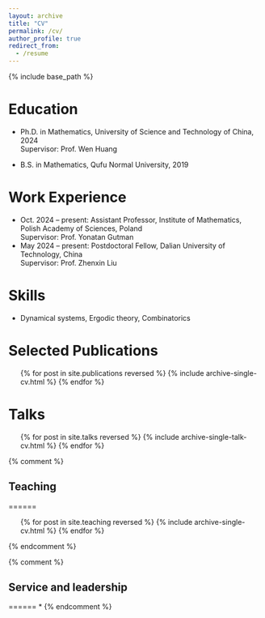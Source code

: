 ```yaml
---
layout: archive
title: "CV"
permalink: /cv/
author_profile: true
redirect_from:
  - /resume
---
```


{% include base_path %}

Education
======
* Ph.D. in Mathematics, University of Science and Technology of China, 2024  
  Supervisor: Prof. Wen Huang

* B.S. in Mathematics, Qufu Normal University, 2019

Work Experience
======
* Oct. 2024 – present: Assistant Professor, Institute of Mathematics, Polish Academy of Sciences, Poland  
  Supervisor: Prof. Yonatan Gutman
* May 2024 – present: Postdoctoral Fellow, Dalian University of Technology, China  
  Supervisor: Prof. Zhenxin Liu



  
Skills
======
* Dynamical systems, Ergodic theory, Combinatorics


Selected Publications
======
  <ul>{% for post in site.publications reversed %}
    {% include archive-single-cv.html %}
  {% endfor %}</ul>
  
 Talks
======
  <ul>{% for post in site.talks reversed %}
    {% include archive-single-talk-cv.html  %}
  {% endfor %}</ul>
  
{% comment %}
## Teaching
======
  <ul>{% for post in site.teaching reversed %}
    {% include archive-single-cv.html %}
  {% endfor %}</ul>
{% endcomment %}

{% comment %}
## Service and leadership
======
* 
{% endcomment %}
